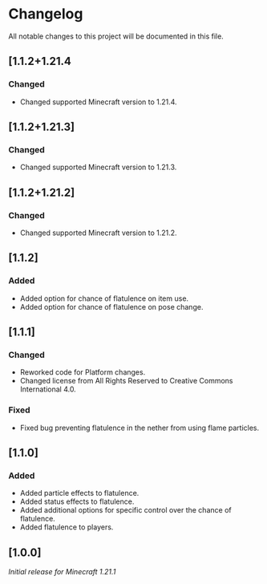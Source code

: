 # Changelog

All notable changes to this project will be documented in this file.

## [1.1.2+1.21.4

### Changed

- Changed supported Minecraft version to 1.21.4.

## [1.1.2+1.21.3]

### Changed

- Changed supported Minecraft version to 1.21.3.

## [1.1.2+1.21.2]

### Changed

- Changed supported Minecraft version to 1.21.2.

## [1.1.2]

### Added

- Added option for chance of flatulence on item use.
- Added option for chance of flatulence on pose change.

## [1.1.1]

### Changed

- Reworked code for Platform changes.
- Changed license from All Rights Reserved to Creative Commons International 4.0.

### Fixed

- Fixed bug preventing flatulence in the nether from using flame particles.

## [1.1.0]

### Added

- Added particle effects to flatulence.
- Added status effects to flatulence.
- Added additional options for specific control over the chance of flatulence.
- Added flatulence to players.

## [1.0.0]

_Initial release for Minecraft 1.21.1_